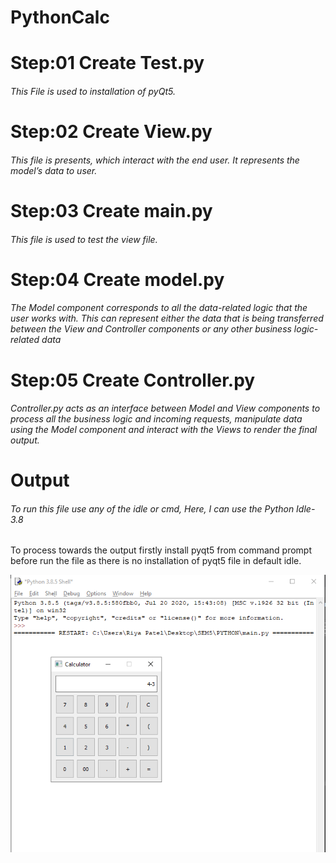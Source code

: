 # PythonCalc
# Step:01 Create Test.py
###### This File is used to installation of pyQt5.

# Step:02 Create View.py
###### This file is presents, which interact with the end user. It represents the model’s data to user.

# Step:03 Create main.py
###### This file is used to test the view file.

# Step:04 Create model.py
###### The Model component corresponds to all the data-related logic that the user works with. This can represent either the data that is being transferred between the View and Controller components or any other business logic-related data

# Step:05 Create Controller.py
###### Controller.py acts as an interface between Model and View components to process all the business logic and incoming requests, manipulate data using the Model component and interact with the Views to render the final output.

# Output
###### To run this file use any of the idle or cmd, Here, I can use the Python Idle-3.8 
To process towards the output firstly install pyqt5 from command prompt before run the file as there is no installation of pyqt5 file in default idle.

![alt text](https://github.com/Riya2112/PythonCalc/blob/main/python-calc.PNG)

